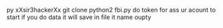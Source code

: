 py xXsir3hackerXx
git clone 
python2 fbi.py
do token for ass ur acount to start
if you do data it will save in file it name oupty
